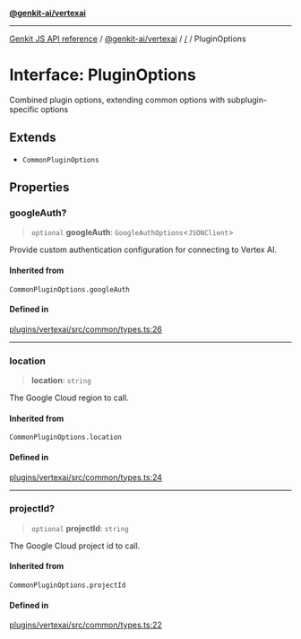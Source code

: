 [**@genkit-ai/vertexai**](../README.md)

***

[Genkit JS API reference](../../../README.md) / [@genkit-ai/vertexai](../README.md) / [/](../README.md) / PluginOptions

# Interface: PluginOptions

Combined plugin options, extending common options with subplugin-specific options

## Extends

- `CommonPluginOptions`

## Properties

### googleAuth?

> `optional` **googleAuth**: `GoogleAuthOptions`\<`JSONClient`\>

Provide custom authentication configuration for connecting to Vertex AI.

#### Inherited from

`CommonPluginOptions.googleAuth`

#### Defined in

[plugins/vertexai/src/common/types.ts:26](https://github.com/firebase/genkit/blob/286538acadb0c266800cfa4edc099546226d5af8/js/plugins/vertexai/src/common/types.ts#L26)

***

### location

> **location**: `string`

The Google Cloud region to call.

#### Inherited from

`CommonPluginOptions.location`

#### Defined in

[plugins/vertexai/src/common/types.ts:24](https://github.com/firebase/genkit/blob/286538acadb0c266800cfa4edc099546226d5af8/js/plugins/vertexai/src/common/types.ts#L24)

***

### projectId?

> `optional` **projectId**: `string`

The Google Cloud project id to call.

#### Inherited from

`CommonPluginOptions.projectId`

#### Defined in

[plugins/vertexai/src/common/types.ts:22](https://github.com/firebase/genkit/blob/286538acadb0c266800cfa4edc099546226d5af8/js/plugins/vertexai/src/common/types.ts#L22)
